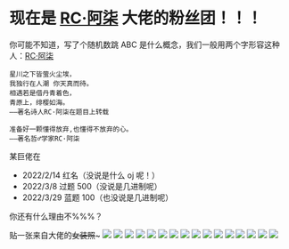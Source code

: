 # 现在是 [RC·阿柒](https://www.luogu.com.cn/user/371984) 大佬的粉丝团！！！
你可能不知道，写了个随机数跳 ABC 是什么概念，我们一般用两个字形容这种人：[RC·阿柒](https://www.luogu.com.cn/user/371984)
```
星川之下皆萤火尘埃，
我独行在人潮 你天真而待。
相遇若是借丹青着色，
青原上，绯樱如海。
——著名诗人RC·阿柒在题目上转载
```
```
准备好一颗懂得放弃,也懂得不放弃的心。
——著名哲♂学家RC·阿柒
```
某巨佬在
- 2022/2/14 红名（没说是什么 oj 呢！）
- 2022/3/8 过题 500（没说是几进制呢）
- 2022/3/29 蓝题 100（也没说是几进制呢）

你还有什么理由不%%%？

贴一张来自大佬的~~女装照~~~
![](https://tse1-mm.cn.bing.net/th/id/R-C.17e2f6d7f8ab7c74406352845f3bf591?rik=3CHfY3IRQ79SHw&riu=http%3a%2f%2fn.sinaimg.cn%2fsinakd20210730ac%2f235%2fw640h395%2f20210730%2f4e84-c76970e4429df7f2a5c3e6fb65edbcb8.jpg&ehk=X663snuYcRySMrRWgLtTKk%2f%2btCikU0ik4g9E0ExpZVM%3d&risl=&pid=ImgRaw&r=0&sres=1&sresct=1)
![](https://www.mooyuu.com/uploadfile/2021/0603/thumb_1000_0_20210603092541291.jpg)
![](https://img.qzxiu.net/full/jzp/qzxiu-jzpzd1.png)
![](https://upload-bbs.mihoyo.com/upload/2021/05/22/221715110/72f079634a9e408156a38e7aa6fc3c22_894614652905935350.jpg?x-oss-process=image/resize,s_600/quality,q_80/auto-orient,0/interlace,1/format,jpg)
![](https://upload-bbs.mihoyo.com/upload/2021/05/18/277400603/5b6b129063fd55d468deceb77f8be89b_2324489437563947534.png)
![](https://tse1-mm.cn.bing.net/th/id/R-C.adfd01e67c59689550ca68f63b90f62d?rik=fOf4cIfuxxUw7w&riu=http%3a%2f%2fpic.bizhi360.com%2fbpic%2f55%2f8755.jpg&ehk=rL9%2fP36fCA73XtX62m5ltu3%2fjnQ0tskFFDCQPj8j6vA%3d&risl=&pid=ImgRaw&r=0)
![](https://upload-bbs.mihoyo.com/upload/2021/06/03/162428796/28b283d4479651581f298e89ca445c3c_3704000319809097186.jpg)
![](https://tse1-mm.cn.bing.net/th/id/R-C.8eade94ad9bd321ddb1d0079df405b90?rik=bBSBPhXlT1y0xA&riu=http%3a%2f%2fwww.nianyunzm.com%2fwp-content%2fuploads%2f2021%2f05%2f128.jpg&ehk=zr9VZEZzvFEBNBR8TnF%2bmsAPRyMz%2b9YgrhpStY4ljno%3d&risl=&pid=ImgRaw&r=0)
![](https://img.clinicmed.net/uploadimg/image/20210519/20210519094127_72863.jpg)
![](https://upload-bbs.mihoyo.com/upload/2021/05/18/277400603/5b6b129063fd55d468deceb77f8be89b_2324489437563947534.png)
![](https://tse1-mm.cn.bing.net/th/id/R-C.d00e985543801f8311ad2563c65a80f1?rik=LXo4VAwL5uzC1w&riu=http%3a%2f%2fwww.nianyunzm.com%2fwp-content%2fuploads%2f2021%2f05%2f125.jpg&ehk=G6SXNOJYZJXMMUa6Ot9oiFCcvRPuiWeH7xsIEqSer0A%3d&risl=&pid=ImgRaw&r=0)
![](https://upload-bbs.mihoyo.com/upload/2021/05/18/277400603/921253e5add08cb259d5cb5b6620887f_2969333163071782452.jpg)
![](https://upload-bbs.mihoyo.com/upload/2021/05/13/75816555/907ba50961efa34cfd4bead2aace58f3_77372927454870021.jpg)
![](https://upload-bbs.mihoyo.com/upload/2021/05/17/160006694/cd625690b1ae988174dc6ed7906d0512_2443788339082011164.jpg)
![](https://www.mooyuu.com/uploadfile/2021/0527/thumb_1000_0_20210527070450197.jpg)
![](https://gimg2.baidu.com/image_search/src=http%3A%2F%2Finews.gtimg.com%2Fnewsapp_bt%2F0%2F13643659628%2F1000.jpg&refer=http%3A%2F%2Finews.gtimg.com&app=2002&size=f9999,10000&q=a80&n=0&g=0n&fmt=auto?sec=1657087695&t=7b3c017bf8fdd8fa66134b8a4eedef06)